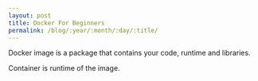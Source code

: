 ```yaml
---
layout: post
title: Docker For Beginners
permalink: /blog/:year/:month/:day/:title/
---
```


Docker image is a package that contains your code, runtime and libraries.

Container is runtime of the image.
